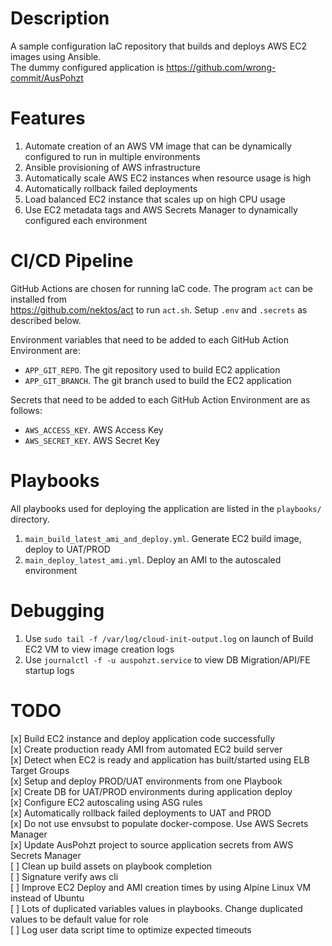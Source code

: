 # Description
A sample configuration IaC repository that builds and deploys AWS EC2 images using Ansible.  
The dummy configured application is https://github.com/wrong-commit/AusPohzt

# Features 
1. Automate creation of an AWS VM image that can be dynamically configured to run in multiple environments 
2. Ansible provisioning of AWS infrastructure
3. Automatically scale AWS EC2 instances when resource usage is high 
4. Automatically rollback failed deployments
5. Load balanced EC2 instance that scales up on high CPU usage
6. Use EC2 metadata tags and AWS Secrets Manager to dynamically configured each environment 

# CI/CD Pipeline
GitHub Actions are chosen for running IaC code. The program `act` can be installed from   
https://github.com/nektos/act to run `act.sh`. Setup `.env` and `.secrets` as described below.
 
Environment variables that need to be added to each GitHub Action Environment are:  
- `APP_GIT_REPO`. The git repository used to build EC2 application
- `APP_GIT_BRANCH`. The git branch used to build the EC2 application

Secrets that need to be added to each GitHub Action Environment are as follows:  
- `AWS_ACCESS_KEY`. AWS Access Key  
- `AWS_SECRET_KEY`. AWS Secret Key

# Playbooks     
All playbooks used for deploying the application are listed in the `playbooks/` directory.  
1. `main_build_latest_ami_and_deploy.yml`. Generate EC2 build image, deploy to UAT/PROD
2. `main_deploy_latest_ami.yml`. Deploy an AMI to the autoscaled environment

# Debugging 
1. Use `sudo tail -f /var/log/cloud-init-output.log` on launch of Build EC2 VM to view image creation logs  
2. Use `journalctl -f -u auspohzt.service` to view DB Migration/API/FE startup logs  

# TODO 
[x] Build EC2 instance and deploy application code successfully  
[x] Create production ready AMI from automated EC2 build server  
[x] Detect when EC2 is ready and application has built/started using ELB Target Groups  
[x] Setup and deploy PROD/UAT environments from one Playbook  
[x] Create DB for UAT/PROD environments during application deploy   
[x] Configure EC2 autoscaling using ASG rules  
[x] Automatically rollback failed deployments to UAT and PROD  
[x] Do not use envsubst to populate docker-compose. Use AWS Secrets Manager  
[x] Update AusPohzt project to source application secrets from AWS Secrets Manager  
[ ] Clean up build assets on playbook completion  
[ ] Signature verify aws cli  
[ ] Improve EC2 Deploy and AMI creation times by using Alpine Linux VM instead of Ubuntu  
[ ] Lots of duplicated variables values in playbooks. Change duplicated values to be default value for role  
[ ] Log user data script time to optimize expected timeouts   

